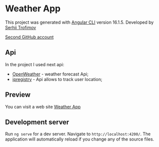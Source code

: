 # Weather App

This project was generated with [Angular CLI](https://github.com/angular/angular-cli) version 16.1.5.
Developed by [Serhii Trofimov](https://github.com/trofimov-s?tab=repositories)

[Second GitHub account](https://github.com/sergei-trofimov?tab=repositories)

## Api
In the project I used next api:
 - [OpenWeather](https://openweathermap.org/) - weather forecast Api;
 - [ipregistry](https://ipregistry.co/) - Api allows to track user location;

## Preview
You can visit a web site [Weather App](st-weather.surge.sh)

## Development server

Run `ng serve` for a dev server. Navigate to `http://localhost:4200/`. The application will automatically reload if you change any of the source files.
